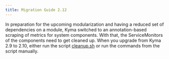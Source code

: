 ```yaml
---
title: Migration Guide 2.12
---
```


In preparation for the upcoming modularization and having a reduced set of dependencies on a module, Kyma switched to an annotation-based scraping of metrics for system components. With that, the ServiceMonitors of the components need to get cleaned up. When you upgrade from Kyma 2.9 to 2.10, either run the script [cleanup.sh](./assets/cleanup.sh) or run the commands from the script manually.
